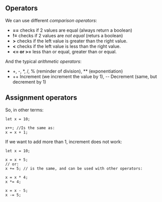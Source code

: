<h2>Operators</h2>

We can use different *comparison operators*:
-  **==** checks if 2 values are equal (always return a boolean)
-  **!=** checks if 2 values are *not equal* (returs a boolean)
-  **>** checks if the left value is greater than the right value.
-  **<** checks if the left value is less than the right value.
-  **<= or >=** less than or equal, greater than or equal.

And the typical *arithmetic operators*:
-  +, -, *, /, % (reminder of division), ** (exponentiation)
-  ++ Increment (we increment the value by 1), -- Decrement (same, but decrement by 1)

<h2>Assignment operators</h2>

So, in other terms:
```
let x = 10;

x++; //Is the same as:
x = x + 1;
```
If we want to add more than 1, increment does not work:
```
let x = 10;

x = x + 5;
// or:
x += 5; // is the same, and can be used with other operators:

x = x * 4;
x *= 4;

x = x - 5;
x -= 5;
```
